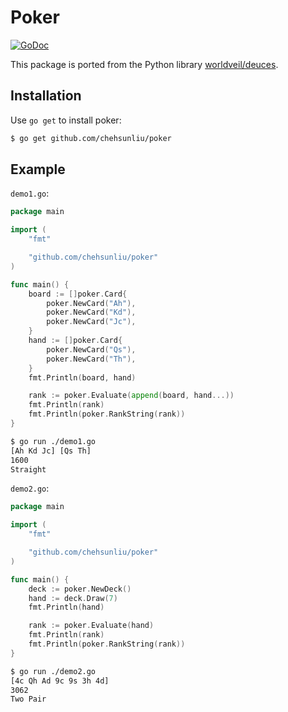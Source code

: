 # Poker

[![GoDoc](https://godoc.org/github.com/chehsunliu/poker?status.svg)](https://godoc.org/github.com/chehsunliu/poker)

This package is ported from the Python library [worldveil/deuces](https://github.com/worldveil/deuces).

## Installation

Use `go get` to install poker:

```sh
$ go get github.com/chehsunliu/poker
```

## Example

`demo1.go`:

```go
package main

import (
	"fmt"

	"github.com/chehsunliu/poker"
)

func main() {
	board := []poker.Card{
		poker.NewCard("Ah"),
		poker.NewCard("Kd"),
		poker.NewCard("Jc"),
	}
	hand := []poker.Card{
		poker.NewCard("Qs"),
		poker.NewCard("Th"),
	}
	fmt.Println(board, hand)

	rank := poker.Evaluate(append(board, hand...))
	fmt.Println(rank)
	fmt.Println(poker.RankString(rank))
}
```

```sh
$ go run ./demo1.go
[Ah Kd Jc] [Qs Th]
1600
Straight
```

`demo2.go`:

```go
package main

import (
	"fmt"

	"github.com/chehsunliu/poker"
)

func main() {
	deck := poker.NewDeck()
	hand := deck.Draw(7)
	fmt.Println(hand)

	rank := poker.Evaluate(hand)
	fmt.Println(rank)
	fmt.Println(poker.RankString(rank))
}
```

```sh
$ go run ./demo2.go
[4c Qh Ad 9c 9s 3h 4d]
3062
Two Pair
```